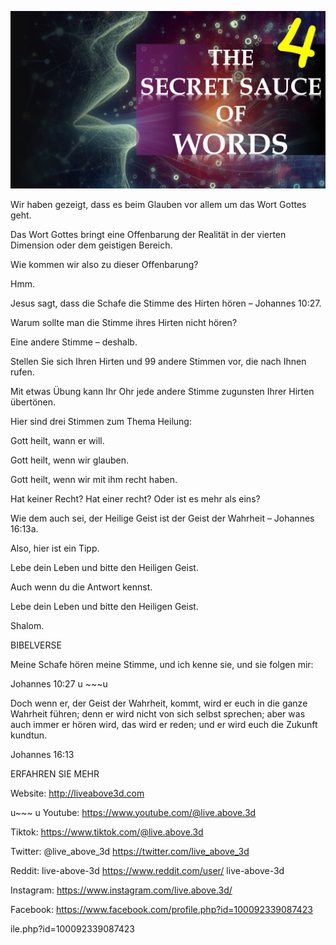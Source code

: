 ![Video cover image](../cover.jpeg "cover-photo")

Wir haben gezeigt, dass es beim Glauben vor allem um das Wort Gottes geht.

Das Wort Gottes bringt eine Offenbarung der Realität in der vierten Dimension oder dem geistigen Bereich.

Wie kommen wir also zu dieser Offenbarung?

Hmm.

Jesus sagt, dass die Schafe die Stimme des Hirten hören – Johannes 10:27.

Warum sollte man die Stimme ihres Hirten nicht hören?

Eine andere Stimme – deshalb.

Stellen Sie sich Ihren Hirten und 99 andere Stimmen vor, die nach Ihnen rufen.

Mit etwas Übung kann Ihr Ohr jede andere Stimme zugunsten Ihrer Hirten übertönen.

Hier sind drei Stimmen zum Thema Heilung:

Gott heilt, wann er will.

Gott heilt, wenn wir glauben.

Gott heilt, wenn wir mit ihm recht haben.

Hat keiner Recht? Hat einer recht? Oder ist es mehr als eins?

Wie dem auch sei, der Heilige Geist ist der Geist der Wahrheit – Johannes 16:13a.

Also, hier ist ein Tipp.

Lebe dein Leben und bitte den Heiligen Geist.

Auch wenn du die Antwort kennst.

Lebe dein Leben und bitte den Heiligen Geist.

Shalom.

BIBELVERSE

Meine Schafe hören meine Stimme, und ich kenne sie, und sie folgen mir:

Johannes 10:27 u ~~~u

Doch wenn er, der Geist der Wahrheit, kommt, wird er euch in die ganze Wahrheit führen; denn er wird nicht von sich selbst sprechen; aber was auch immer er hören wird, das wird er reden; und er wird euch die Zukunft kundtun.

Johannes 16:13

ERFAHREN SIE MEHR

Website: http://liveabove3d.com

u~~~ u Youtube: https://www.youtube.com/@live.above.3d

Tiktok: https://www.tiktok.com/@live.above.3d

Twitter: @live_above_3d https://twitter.com/live_above_3d

Reddit: live-above-3d https://www.reddit.com/user/ live-above-3d

Instagram: https://www.instagram.com/live.above.3d/

Facebook: https://www.facebook.com/profile.php?id=100092339087423

ile.php?id=100092339087423